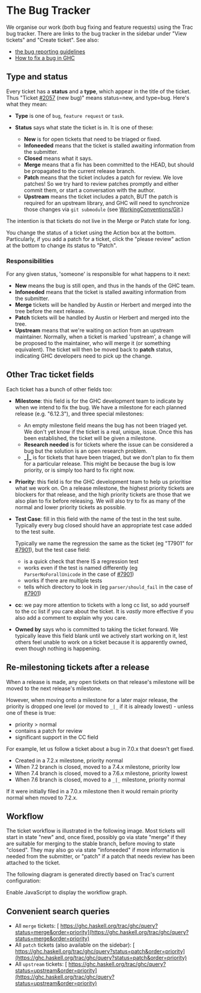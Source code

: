 


# The Bug Tracker



We organise our work (both bug fixing and feature requests) using the Trac bug tracker.   There are links to the bug tracker in the sidebar under "View tickets" and "Create ticket". See also:


- [the bug reporting guidelines](report-a-bug)
- [How to fix a bug in GHC](working-conventions/fixing-bugs)

## Type and status



Every ticket has a **status** and a **type**, which appear in the title of the ticket.  Thus "Ticket [\#2057](http://gitlabghc.nibbler/ghc/ghc/issues/2057) (new bug)" means status=new, and type=bug.  Here's what they mean:


- **Type** is one of `bug`, `feature request` or `task`.

- **Status** says what state the ticket is in.  It is one of these:

  - **New** is for open tickets that need to be triaged or fixed.
  - **Infoneeded** means that the ticket is stalled awaiting information from the submitter.
  - **Closed** means what it says.
  - **Merge** means that a fix has been committed to the HEAD, but should be propagated to the current release branch.
  - **Patch** means that the ticket includes a patch for review.  We love patches!  So we try hard to review patches promptly and either commit them, or start a conversation with the author.
  - **Upstream** means the ticket includes a patch, BUT the patch is required for an upstream library, and GHC will need to synchronize those changes via `git submodule` (see [WorkingConventions/Git](working-conventions/git).)


The intention is that tickets do not live in the Merge or Patch state for long.



You change the status of a ticket using the Action box at the bottom.  Particularly, if you add a patch for a ticket, click the "please review" action at the bottom to change its status to "Patch".


### Responsibilities



For any given status, 'someone' is responsible for what happens to it next:


- **New** means the bug is still open, and thus in the hands of the GHC team.
- **Infoneeded** means that the ticket is stalled awaiting information from the submitter.
- **Merge** tickets will be handled by Austin or Herbert and merged into the tree before the next release.
- **Patch** tickets will be handled by Austin or Herbert and merged into the tree.
- **Upstream** means that we're waiting on action from an upstream maintainer. Normally, when a ticket is marked 'upstream', a change will be proposed to the maintainer, who will merge it (or something equivalent). The ticket will then be moved back to **patch** status, indicating GHC developers need to pick up the change.

## Other Trac ticket fields



Each ticket has a bunch of other fields too:


- **Milestone**: this field is for the GHC development team to indicate by when we intend to fix the bug.  We have a milestone for each planned release (e.g. "6.12.3"), and three special milestones:

  - An empty milestone field means the bug has not been triaged yet.  We don't yet know if the
    ticket is a real, unique, issue.  Once this has been established, the ticket will be given
    a milestone.
  - **Research needed** is for tickets where the issue can be considered a bug but the solution is an open research problem.
  - **\_\|\_** is for tickets that have been triaged, but we don't plan to fix them for a particular
    release.  This might be because the bug is low priority, or is simply too hard to fix right now.

- **Priority**: this field is for the GHC development team to help us prioritise what we work on. On a release milestone, the highest priority tickets are blockers for that release, and the high priority tickets are those that we also plan to fix before releasing. We will also try to fix as many of the normal and lower priority tickets as possible.

- **Test Case**: fill in this field with the name of the test in the test suite.  Typically every bug
  closed should have an appropriate test case added to the test suite.

  Typically we name the regression the same as the ticket (eg "T7901" for [\#7901](http://gitlabghc.nibbler/ghc/ghc/issues/7901)), but the test case field:

  - is a quick check that there IS a regression test
  - works even if the test is named differently (eg `ParserNoForallUnicode` in the case of [\#7901](http://gitlabghc.nibbler/ghc/ghc/issues/7901))
  - works if there are multiple tests
  - tells which directory to look in (eg `parser/should_fail` in the case of [\#7901](http://gitlabghc.nibbler/ghc/ghc/issues/7901))

- **cc**: we pay more attention to tickets with a long cc list, so add yourself to the cc list if you care about the ticket.  It is *vastly* more effective if you also add a comment to explain why you care. 

- **Owned by** says who is committed to taking the ticket forward.  We typically leave this field blank until we actively start working on it, lest others feel unable to work on a ticket because it is apparently owned, even though nothing is happening.

## Re-milestoning tickets after a release



When a release is made, any open tickets on that release's milestone will be moved to the next release's milestone.



However, when moving onto a milestone for a later major release, the priority is dropped one level (or moved to `_|_` if it is already lowest) - unless one of these is true:


- priority \> normal
- contains a patch for review
- significant support in the CC field


For example, let us follow a ticket about a bug in 7.0.x that doesn't get fixed.


- Created in a 7.2.x milestone, priority normal
- When 7.2 branch is closed, moved to a 7.4.x milestone, priority low
- When 7.4 branch is closed, moved to a 7.6.x milestone, priority lowest
- When 7.6 branch is closed, moved to a `_|_` milestone, priority normal


If it were initially filed in a 7.0.x milestone then it would remain priority normal when moved to 7.2.x.


## Workflow



The ticket workflow is illustrated in the following image. Most tickets will start in state "new" and, once fixed, possibly go via state "merge" if they are suitable for merging to the stable branch, before moving to state "closed". They may also go via state "infoneeded" if more information is needed from the submitter, or "patch" if a patch that needs review has been attached to the ticket.



The following diagram is generated directly based on Trac's current configuration:



Enable JavaScript to display the workflow graph.



## Convenient search queries


- All `merge` tickets: [
  https://ghc.haskell.org/trac/ghc/query?status=merge&order=priority](https://ghc.haskell.org/trac/ghc/query?status=merge&order=priority)
- All `patch` tickets (also available on the sidebar): [
  https://ghc.haskell.org/trac/ghc/query?status=patch&order=priority](https://ghc.haskell.org/trac/ghc/query?status=patch&order=priority)
- All `upstream` tickets: [
  https://ghc.haskell.org/trac/ghc/query?status=upstream&order=priority](https://ghc.haskell.org/trac/ghc/query?status=upstream&order=priority)
